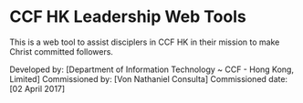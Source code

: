 # CCF HK Leadership Web Tools

This is a web tool to assist disciplers in CCF HK in their mission to make Christ committed followers.

Developed by:				[Department of Information Technology ~ CCF - Hong Kong, Limited]
Commissioned by:		[Von Nathaniel Consulta]
Commissioned date:	[02 April 2017]